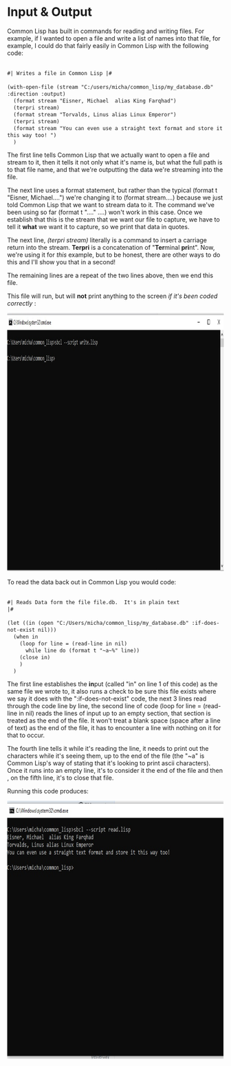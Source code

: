 
# Input & Output

Common Lisp has built in commands for reading and writing files.   For example, if I wanted to open a file and write a list of names into that file, for example, I could do
that fairly easily in Common Lisp with the following code:

```

#| Writes a file in Common Lisp |#

(with-open-file (stream "C:/users/micha/common_lisp/my_database.db" :direction :output)
  (format stream "Eisner, Michael  alias King Farqhad")
  (terpri stream)
  (format stream "Torvalds, Linus alias Linux Emperor")
  (terpri stream)
  (format stream "You can even use a straight text format and store it this way too! ")
  )

```

The first line tells Common Lisp that we actually want to open a file and stream to it, then it tells it not only what it's name is, but 
what the full path is to that file name, and that we're outputting the data we're streaming into the file.

The next line uses a format statement, but rather than the typical (format t "Eisner, Michael....") we're changing it to (format stream....)
because we just told Common Lisp that we want to stream data to it. The command we've been using so far (format t "...." ....) won't work in this case.
Once we establish that this is the stream that we want our file to capture, we have to tell it **what** we want it to capture, so we print that data
in quotes.

The next line, *(terpri stream)* literally is a command to insert a carriage return into the stream.  **Terpri** is a concatenation of  "**Ter**minal **pri**nt".
Now, we're using it for *this* example, but to be honest, there are other ways to do this and I'll show you that in a second!  

The remaining lines are a repeat of the two lines above, then we end this file.   

This file will run, but will **not** print anything to the screen *if it's been coded correctly* :


<a href="rel"><img src="https://github.com/Vorlonhomeworld/BBCL/blob/main/images/write.jpg" height="600" width="950"></a>


To read the data back out in Common Lisp you would code:

```

#| Reads Data form the file file.db.  It's in plain text
|#

(let ((in (open "C:/Users/micha/common_lisp/my_database.db" :if-does-not-exist nil)))
  (when in
    (loop for line = (read-line in nil)
	  while line do (format t "~a~%" line))
    (close in)
    )
  )

```

The first line establishes the **in**put (called "in" on line 1 of this code) as the same file we wrote to, it also runs a check to be sure this file exists where we say 
it does with the ":if-does-not-exist" code, the next 3 lines read through the code line by line, the second line of code (loop for line = (read-line in nil) reads the
lines of input up to an empty section, that section is treated as the end of the file.  It won't treat a blank space (space after a line of text) as the end of the file, it
has to encounter a line with nothing on it for that to occur.

The fourth line tells it while it's reading the line, it needs to print out the characters while it's seeing them, up to the end of the file (the "~a" is Common Lisp's way of
stating that it's looking to print ascii characters). Once it runs into an empty line, it's to consider it the end of the file and then , on the fifth line, it's to close 
that file.

Running this code produces:



<a href="rel"><img src="https://github.com/Vorlonhomeworld/BBCL/blob/main/read.jpg" height="600" width="950"></a>


